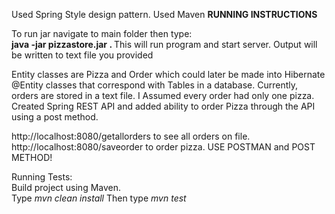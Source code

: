 Used Spring Style design pattern. Used Maven 
<strong>RUNNING INSTRUCTIONS</strong>
<div>To run jar navigate to main folder then type:</div>
<strong>java -jar pizzastore.jar <yourfileName.txt>. </strong>This will run program and start server.
Output will be written to text file you provided

Entity classes are Pizza and Order which could later be made into Hibernate @Entity classes that correspond with Tables in a 
database. Currently, orders are stored in a text file.
I Assumed every order had only one pizza. 
Created Spring REST API and added ability to order Pizza through the API using a post method. 


http://localhost:8080/getallorders to see all orders on file.
http://localhost:8080/saveorder to order pizza. USE POSTMAN and POST METHOD!
<div>Running Tests:</div>
Build project using Maven.
<div>Type <em>mvn clean install</em> Then type <em>mvn test</em></div>
